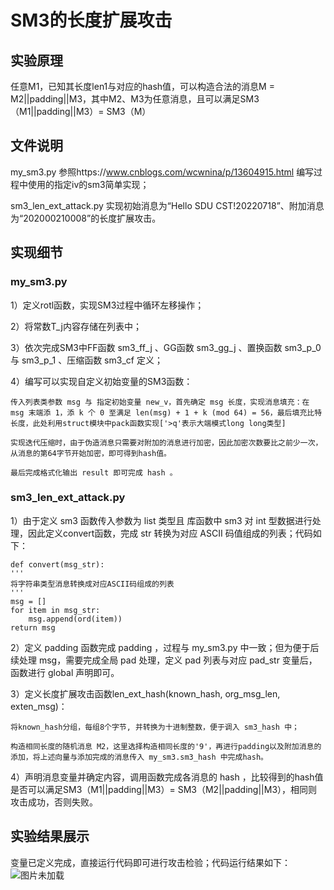 # SM3的长度扩展攻击

## 实验原理

任意M1，已知其长度len1与对应的hash值，可以构造合法的消息M = M2||padding||M3，其中M2、M3为任意消息，且可以满足SM3（M1||padding||M3）= SM3（M）

## 文件说明

my_sm3.py 参照https://www.cnblogs.com/wcwnina/p/13604915.html 编写过程中使用的指定iv的sm3简单实现；

sm3_len_ext_attack.py 实现初始消息为“Hello SDU CST!20220718”、附加消息为“202000210008”的长度扩展攻击。

## 实现细节

### my_sm3.py 

1）定义rotl函数，实现SM3过程中循环左移操作；

2）将常数T_j内容存储在列表中；

3）依次完成SM3中FF函数 sm3_ff_j 、GG函数 sm3_gg_j 、置换函数 sm3_p_0 与 sm3_p_1 、压缩函数 sm3_cf 定义；

4）编写可以实现自定义初始变量的SM3函数：

    传入列表类参数 msg 与 指定初始变量 new_v，首先确定 msg 长度，实现消息填充：在 msg 末端添 1，添 k 个 0 至满足 len(msg) + 1 + k (mod 64) = 56，最后填充比特长度，此处利用struct模块中pack函数实现['>q'表示大端模式long long类型]
    
    实现迭代压缩时，由于伪造消息只需要对附加的消息进行加密，因此加密次数要比之前少一次，从消息的第64字节开始加密，即可得到hash值。
    
    最后完成格式化输出 result 即可完成 hash 。
    
### sm3_len_ext_attack.py

1）由于定义 sm3 函数传入参数为 list 类型且 库函数中 sm3 对 int 型数据进行处理，因此定义convert函数，完成 str 转换为对应 ASCII 码值组成的列表；代码如下：

    def convert(msg_str):
    '''
    将字符串类型消息转换成对应ASCII码组成的列表
    '''
    msg = []
    for item in msg_str:
        msg.append(ord(item))
    return msg

2）定义 padding 函数完成 padding ，过程与 my_sm3.py 中一致；但为便于后续处理 msg，需要完成全局 pad 处理，定义 pad 列表与对应 pad_str 变量后，函数进行 global 声明即可。

3）定义长度扩展攻击函数len_ext_hash(known_hash, org_msg_len, exten_msg)：

    将known_hash分组，每组8个字节, 并转换为十进制整数，便于调入 sm3_hash 中；
    
    构造相同长度的随机消息 M2，这里选择构造相同长度的'9'，再进行padding以及附加消息的添加，将上述向量与添加完成的消息传入 my_sm3.sm3_hash 中完成hash。

4）声明消息变量并确定内容，调用函数完成各消息的 hash ，比较得到的hash值是否可以满足SM3（M1||padding||M3）= SM3（M2||padding||M3），相同则攻击成功，否则失败。

## 实验结果展示
变量已定义完成，直接运行代码即可进行攻击检验；代码运行结果如下：
![图片未加载](https://github.com/l921n/chaos/blob/main/01.png "SM3长度扩展攻击展示")
